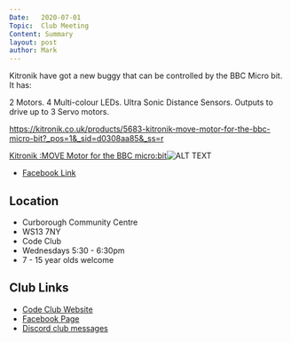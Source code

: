 ```yaml
---
Date:   2020-07-01
Topic:  Club Meeting
Content: Summary
layout: post
author: Mark
---
```

Kitronik have got a new buggy that can be controlled by the BBC Micro bit. It has:

2 Motors.
4 Multi-colour LEDs.
Ultra Sonic Distance Sensors. 
Outputs to drive up to 3 Servo motors.

https://kitronik.co.uk/products/5683-kitronik-move-motor-for-the-bbc-micro-bit?_pos=1&_sid=d0308aa85&_ss=r

[Kitronik :MOVE Motor for the BBC micro:bit](https://l.facebook.com/l.php?u=https%3A%2F%2Fkitronik.co.uk%2Fproducts%2F5683-kitronik-move-motor-for-the-bbc-micro-bit%3F_pos%3D1%26_sid%3Dd0308aa85%26_ss%3Dr&h=AT1MzjccMhGqy-Pcw7340PJHaq1ENaQsTDK-cZywE6SB9o7N1wzfp-pLqrv6-bzkgRiLYI6dwF-h2VywVOiUBCeAbTLMrZHRYWg5twVMHDZCRQX3GZgALnY_MGzVn6rE&s=1)![ALT TEXT](https://scontent.fbhx6-1.fna.fbcdn.net/v/t39.30808-1/303246001_588675982950827_6220443957268084166_n.jpg?stp=dst-jpg_p200x200&_nc_cat=100&ccb=1-7&_nc_sid=0f0194&_nc_ohc=j-zpR978ddAAX-27M3a&_nc_ht=scontent.fbhx6-1.fna&edm=AKK4YLsEAAAA&oh=00_AfCHKc_BW0kek47y4ZNSjLOhXnLBfYwg2C_bp2LwIY8mtg&oe=652B2749)

* [Facebook Link](https://www.facebook.com/1481985248595237/posts/2882075738586174/)

## Location

* Curborough Community Centre
* WS13 7NY
* Code Club
* Wednesdays 5:30 - 6:30pm
* 7 - 15 year olds welcome

## Club Links

* [Code Club Website](https://lichfield-code-club.github.io/)
* [Facebook Page](https://www.facebook.com/LichfieldCoders)
* [Discord club messages](https://discord.gg/szz6xGK)
